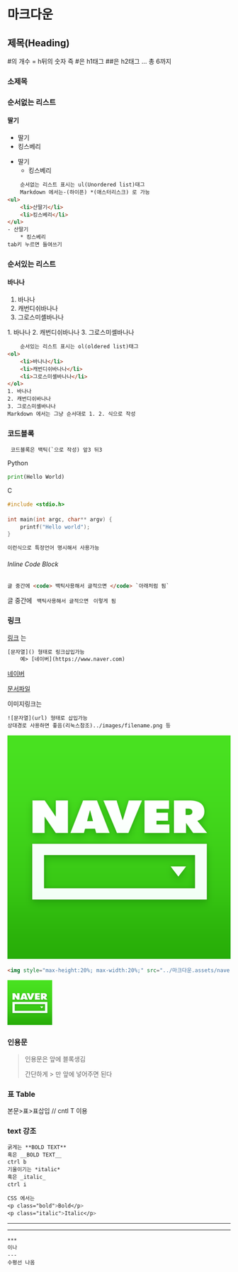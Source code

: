 


<h1>
    마크다운
</h1>

<h2>
    제목(Heading)
</h2>
#의 개수 = h뒤의 숫자 즉 #은 h1태그 ##은 h2태그 ... 총 6까지

### 소제목



### 순서없는 리스트

<h4>딸기</h4>

<ul>
    <li>딸기</li>
    <li>킹스베리</li>
</ul>

- 딸기
  * 킹스베리


``` html
    순서없는 리스트 표시는 ul(Unordered list)태그 
	Markdown 에서는-(하이픈) *(애스터리스크) 로 가능
<ul>
    <li>산딸기</li>
    <li>킹스베리</li>
</ul>
- 산딸기
	* 킹스베리
tab키 누르면 들여쓰기
```


### 순서있는 리스트

#### 바나나
<ol>
    <li>바나나</li>
    <li>캐번디쉬바나나</li>
    <li>그로스미셸바나나</li>
</ol>
1. 바나나
2. 캐번디쉬바나나
3. 그로스미셸바나나

``` html
	순서있는 리스트 표시는 ol(oldered list)태그
<ol>
    <li>바나나</li>
    <li>캐번디쉬바나나</li>
    <li>그로스미셸바나나</li>
</ol>
1. 바나나
2. 캐번디쉬바나나
3. 그로스미셸바나나
Markdown 에서는 그냥 순서대로 1. 2. 식으로 작성
```


### 코드블록

```  코드블록은 백틱(`으로 작성) 앞3 뒤3  ``` 


 Python 


``` python
print(Hello World) 
```

C

 ``` C
 #include <stdio.h>
 
 int main(int argc, char** argv) {
     printf("Hello world");
 }
 ```

``` html
이런식으로 특정언어 명시해서 사용가능
```

 ###### Inline Code Block

```html
글 중간에 <code> 백틱사용해서 글적으면 </code> `아래처럼 됨`
```

글 중간에 <code> 백틱사용해서 글적으면 </code> `이렇게 됨`

### 링크

[링크](URL) 는 

```html
[문자열]() 형태로 링크삽입가능
	예> [네이버](https://www.naver.com)
```

[네이버](https://www.naver.com)

[문서파일](./따라만들기.md)

이미지링크는

```html
![문자열](url) 형태로 삽입가능 
상대경로 사용하면 좋음(리눅스참조)../images/filename.png 등
```

![네이버](./마크다운.assets/naver.png)

```html
<img style="max-height:20%; max-width:20%;" src="../마크다운.assets/naver.png"> :resize
```



<img style="max-height:20%; max-width:20%;" src="./마크다운.assets/naver.png">

### 인용문

> 인용문은 앞에 블록생김
>
> 간단하게 > 만 앞에 넣어주면 된다



### 표 Table

본문>표>표삽입 // cntl T 이용

### text 강조

```markdown
굵게는 **BOLD TEXT**
혹은 __BOLD TEXT__	
ctrl b
기울이기는 *italic*
혹은 _italic_
ctrl i
```

```css
CSS 에서는
<p class="bold">Bold</p>
<p class="italic">Italic</p>
```

---

---

```markdown
***
이나 
---
수평선 나옴
```


